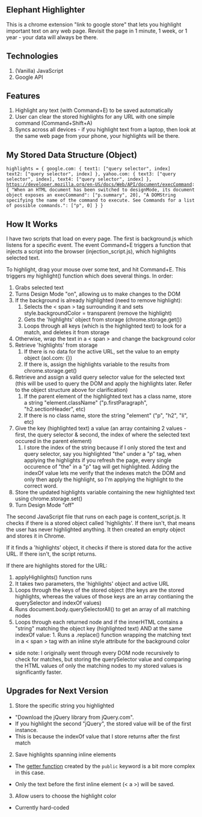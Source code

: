 ## Elephant Highlighter
This is a chrome extension "link to google store" that lets you highlight important text on any web page. Revisit the page in 1 minute, 1 week, or 1 year - your data will always be there.

## Technologies
1. (Vanilla) JavaScript
2. Google API

## Features
1. Highlight any text (with Command+E) to be saved automatically
2. User can clear the stored highlights for any URL with one simple command (Command+Shift+A)
3. Syncs across all devices - if you highlight text from a laptop, then look at the same web page from your phone, your highlights will be there. 

## My Stored Data Structure (Object)
<code>highlights = {
    google.com: {
        text1: ["query selector", index]
        text2: ["query selector", index]
    },
    yahoo.com: {
        text3: ["query selector", index],
        text4: ["query selector", index]
    },
    https://developer.mozilla.org/en-US/docs/Web/API/document/execCommand: {
        "When an HTML document has been switched to designMode, its document object exposes an execCommand": ["p.summary", 20],
        "A DOMString specifying the name of the command to execute. See Commands for a list of possible commands.": ["p", 0]
    }
}</code>

## How It Works

I have two scripts that load on every page. The first is background.js which listens for a specific event. The event Command+E triggers a function that injects a script into the browser (injection_script.js), which highlights selected text. 

To highlight, drag your mouse over some text, and hit Command+E. This triggers my highlight() function which does several things. In order:
1. Grabs selected text
2. Turns Design Mode "on", allowing us to make changes to the DOM
3. If the background is already highlighted (need to remove highlight):
    1. Selects the < span > tag surrounding it and sets style.backgroundColor = transparent (remove the highlight)
    2. Gets the 'highlights' object from storage (chrome.storage.get())
    3. Loops through all keys (which is the highlighted text) to look for a match, and deletes it from storage
4. Otherwise, wrap the text in a < span > and change the background color 
5. Retrieve 'highlights' from storage
    1. If there is no data for the active URL, set the value to an empty object (aol.com: {})
    2. If there is, assign the highlights variable to the results from chrome.storage.get()
6. Retrieve and assign a valid query selector value for the selected text (this will be used to query the DOM and apply the highlights later. Refer to the object structure above for clarification)
    1. If the parent element of the highlighted text has a class name, store a string "element.className" ("p.firstParagraph", "h2.sectionHeader", etc)
    2. If there is no class name, store the string "element" ("p", "h2", "li", etc)
7. Give the key (highlighted text) a value (an array containing 2 values - first, the query selector & second, the index of where the selected text occured in the parent element)
    1. I store the index of the string because if I only stored the text and query selector, say you highlighted "the" under a "p" tag, when applying the highlights if you refresh the page, every single occurence of "the" in a "p" tag will get highlighted. Adding the indexOf value lets me verify that the indexes match the DOM and only then apply the highlight, so I'm applying the highlight to the correct word.
8. Store the updated highlights variable containing the new highlighted text using chrome.storage.set()
9. Turn Design Mode "off"

The second JavaScript file that runs on each page is content_script.js. It checks if there is a stored object called 'highlights'. If there isn't, that means the user has never highlighted anything. It then created an empty object and stores it in Chrome. 

If it finds a 'highlights' object, it checks if there is stored data for the active URL. If there isn't, the script returns.

If there are highlights stored for the URL:
1. applyHighlights() function runs
  1. It takes two parameters, the 'highlights' object and active URL
  2. Loops through the keys of the stored object (the keys are the stored highlights, whereas the values of those keys are an array contianing the querySelector and indexOf values)
  3. Runs document.body.querySelectorAll() to get an array of all matching nodes
  4. Loops through each returned node and if the innerHTML contains a "string" matching the object key (highlighted text) AND at the same indexOf value:
    1. Runs a .replace() function wrapping the matching text in a < span > tag with an inline style attribute for the background color

- side note: I originally went through every DOM node recursively to check for matches, but storing the querySelector value and comparing the HTML values of only the matching nodes to my stored values is significantly faster.

## Upgrades for Next Version
1. Store the specific string you highlighted 

  - "Download the jQuery library from jQuery.com".
  - If you highlight the second "jQuery", the stored value will be of the first instance.
  - This is because the indexOf value that I store returns after the first match
2. Save highlights spanning inline elements

  - <p>The <a href="...">getter function</a> created by the <code>public</code> keyword is a bit more complex in this case.</p>
  - Only the text before the first inline element (< a >) will be saved.
  
3. Allow users to choose the highlight color
  - Currently hard-coded

<!-- ## Solved Problems -->


